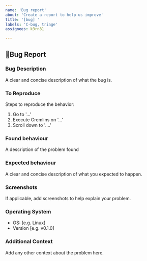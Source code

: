 ```yaml
---
name: 'Bug report'
about: 'Create a report to help us improve'
title: '[bug] '
labels: 'C-bug, triage'
assignees: k3rn31

---
```


## 🐞Bug Report

### Bug Description

A clear and concise description of what the bug is.

### To Reproduce

Steps to reproduce the behavior:

1. Go to '...'
2. Execute Gremlins on '...'
3. Scroll down to '....'

### Found behaviour

A description of the problem found

### Expected behaviour

A clear and concise description of what you expected to happen.

### Screenshots

If applicable, add screenshots to help explain your problem.

### Operating System

- OS: [e.g. Linux]
- Version [e.g. v0.1.0]

### Additional Context
Add any other context about the problem here.

